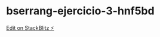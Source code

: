 # bserrang-ejercicio-3-hnf5bd

[Edit on StackBlitz ⚡️](https://stackblitz.com/edit/bserrang-ejercicio-3-hnf5bd)